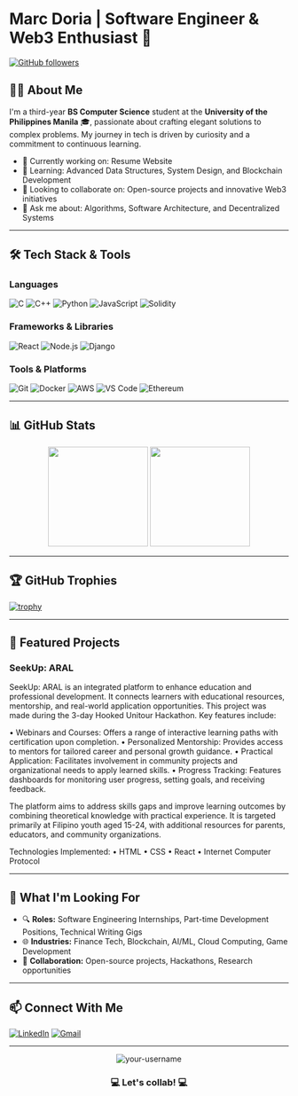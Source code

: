 # Marc Doria | Software Engineer & Web3 Enthusiast 🚀

[![GitHub followers](https://img.shields.io/github/followers/MarcD25?label=Follow&style=social)](https://github.com/MarcD25)

## 👨‍💻 About Me

I'm a third-year **BS Computer Science** student at the **University of the Philippines Manila** 🎓, passionate about crafting elegant solutions to complex problems. My journey in tech is driven by curiosity and a commitment to continuous learning.

- 🔭 Currently working on: Resume Website
- 🌱 Learning: Advanced Data Structures, System Design, and Blockchain Development
- 👯 Looking to collaborate on: Open-source projects and innovative Web3 initiatives
- 💬 Ask me about: Algorithms, Software Architecture, and Decentralized Systems

---

## 🛠️ Tech Stack & Tools

### Languages
![C](https://img.shields.io/badge/-C-00599C?style=flat-square&logo=c&logoColor=white)
![C++](https://img.shields.io/badge/-C++-00599C?style=flat-square&logo=c%2B%2B&logoColor=white)
![Python](https://img.shields.io/badge/-Python-3776AB?style=flat-square&logo=python&logoColor=white)
![JavaScript](https://img.shields.io/badge/-JavaScript-F7DF1E?style=flat-square&logo=javascript&logoColor=black)
![Solidity](https://img.shields.io/badge/-Solidity-363636?style=flat-square&logo=solidity&logoColor=white)

### Frameworks & Libraries
![React](https://img.shields.io/badge/-React-61DAFB?style=flat-square&logo=react&logoColor=black)
![Node.js](https://img.shields.io/badge/-Node.js-339933?style=flat-square&logo=node.js&logoColor=white)
![Django](https://img.shields.io/badge/-Django-092E20?style=flat-square&logo=django&logoColor=white)

### Tools & Platforms
![Git](https://img.shields.io/badge/-Git-F05032?style=flat-square&logo=git&logoColor=white)
![Docker](https://img.shields.io/badge/-Docker-2496ED?style=flat-square&logo=docker&logoColor=white)
![AWS](https://img.shields.io/badge/-AWS-232F3E?style=flat-square&logo=amazon-aws&logoColor=white)
![VS Code](https://img.shields.io/badge/-VS%20Code-007ACC?style=flat-square&logo=visual-studio-code&logoColor=white)
![Ethereum](https://img.shields.io/badge/-Ethereum-3C3C3D?style=flat-square&logo=ethereum&logoColor=white)

---

## 📊 GitHub Stats

<div align="center">
  <img height="180em" src="https://github-readme-stats.vercel.app/api?username=MarcD25&show_icons=true&theme=radical" />
  <img height="180em" src="https://github-readme-stats.vercel.app/api/top-langs/?username=MarcD25&layout=compact&theme=radical" />
</div>

---

## 🏆 GitHub Trophies

[![trophy](https://github-profile-trophy.vercel.app/?username=MarcD25&theme=onedark)](https://github.com/ryo-ma/github-profile-trophy)

---

## 🚀 Featured Projects

### SeekUp: ARAL
SeekUp: ARAL is an integrated platform to enhance education and professional development. It connects learners with educational resources, mentorship, and real-world application opportunities. This project was made during the 3-day Hooked Unitour Hackathon. Key features include:

• Webinars and Courses: Offers a range of interactive learning paths with certification upon completion.
• Personalized Mentorship: Provides access to mentors for tailored career and personal growth guidance.
• Practical Application: Facilitates involvement in community projects and organizational needs to apply learned skills.
• Progress Tracking: Features dashboards for monitoring user progress, setting goals, and receiving feedback.

The platform aims to address skills gaps and improve learning outcomes by combining theoretical knowledge with practical experience. It is targeted primarily at Filipino youth aged 15-24, with additional resources for parents, educators, and community organizations.

Technologies Implemented:
• HTML
• CSS
• React
• Internet Computer Protocol

---

## 💼 What I'm Looking For

- 🔍 **Roles:** Software Engineering Internships, Part-time Development Positions, Technical Writing Gigs
- 🌐 **Industries:** Finance Tech, Blockchain, AI/ML, Cloud Computing, Game Development
- 🤝 **Collaboration:** Open-source projects, Hackathons, Research opportunities

---

## 📫 Connect With Me

[![LinkedIn](https://img.shields.io/badge/LinkedIn-0077B5?style=for-the-badge&logo=linkedin&logoColor=white)](https://www.linkedin.com/in/marc-doria/)
[![Gmail](https://img.shields.io/badge/Gmail-D14836?style=for-the-badge&logo=gmail&logoColor=white)](mailto:doria.marcjacob@gmail.com)

---

<p align="center">
  <img src="https://komarev.com/ghpvc/?username=your-username&label=Profile%20views&color=0e75b6&style=flat" alt="your-username" />
</p>

<h3 align="center">💻 Let's collab! 💻</h3>
